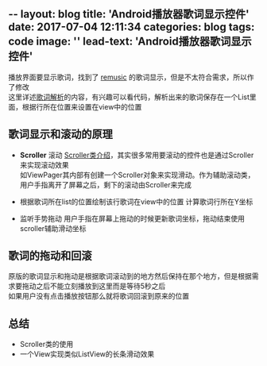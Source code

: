 
--
layout: blog
title: 'Android播放器歌词显示控件'
date: 2017-07-04 12:11:34
categories: blog
tags: code
image: ''
lead-text: 'Android播放器歌词显示控件'
---

播放界面要显示歌词，找到了 [remusic](https://github.com/aa112901/remusic) 的歌词显示，但是不太符合需求，所以作了修改<br>
这里详述[歌词解析](...)的内容，有兴趣可以看代码，解析出来的歌词保存在一个List<LrcRow>里面，根据行所在位置来设置在view中的位置

## 歌词显示和滚动的原理

* **Scroller** 滚动
[Scroller类介绍](http://blog.csdn.net/guolin_blog/article/details/48719871)，其实很多常用要滚动的控件也是通过Scroller来实现滚动效果<br>
如ViewPager其内部有创建一个Scroller对象来实现滑动。作为辅助滚动类，用户手指离开了屏幕之后，剩下的滚动由Scroller来完成

* 根据歌词所在list的位置绘制该行歌词在view中的位置
计算歌词行所在Y坐标

* 监听手势拖动
用户手指在屏幕上拖动的时候更新歌词坐标，拖动结束使用scroller辅助滑动坐标


## 歌词的拖动和回滚

原版的歌词显示和拖动是根据歌词滚动到的地方然后保持在那个地方，但是根据需求要拖动之后不能立刻播放到这里而是等待5秒之后<br>
如果用户没有点击播放按钮那么就将歌词回滚到原来的位置


## 总结

* Scroller类的使用
* 一个View实现类似ListView的长条滑动效果








